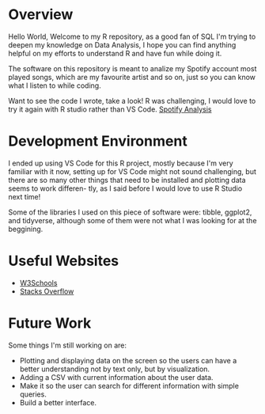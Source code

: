# Overview

Hello World, 
Welcome to my R repository, as a good fan of SQL I'm trying to deepen my knowledge on Data Analysis, I hope you can find anything helpful on my efforts to understand R and have fun while doing it. 

The software on this repository is meant to analize my Spotify account most played songs, which are my favourite artist and so on, just so you can know what I listen to while coding.

Want to see the code I wrote, take a look! R was challenging, I would love to try it again with R studio rather than VS Code.
[Spotify Analysis](https://www.loom.com/share/a6d161d7c0ee4d2e950bc57041e35139?sid=2be9b4ad-dc7e-42af-a881-bfeea2715a01)

# Development Environment

I ended up using VS Code for this R project, mostly because I'm very familiar with it now, setting up for VS Code might not sound challenging, but there are so many other things that need to be installed and plotting data seems to work differen-
tly, as I said before I would love to use R Studio next time! 

Some of the libraries I used on this piece of software were: tibble, ggplot2, and tidyverse, although some of them were not 
what I was looking for at the beggining. 

# Useful Websites

- [W3Schools](https://www.w3schools.com/r/)
- [Stacks Overflow](https://stackoverflow.com/questions/tagged/r)

# Future Work

Some things I'm still working on are:

- Plotting and displaying data on the screen so the users can have a better understanding not by text only,
but by visualization. 
- Adding a CSV with current information about the user data. 
- Make it so the user can search for different information with simple queries. 
- Build a better interface. 